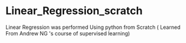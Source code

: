 # Linear_Regression_scratch
Linear Regression was performed Using python from Scratch ( Learned From Andrew NG 's course of supervised learning)
